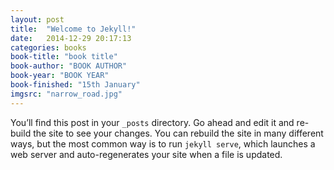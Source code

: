 ```yaml
---
layout: post
title:  "Welcome to Jekyll!"
date:   2014-12-29 20:17:13
categories: books
book-title: "book title"
book-author: "BOOK AUTHOR"
book-year: "BOOK YEAR"
book-finished: "15th January"
imgsrc: "narrow_road.jpg"
---
```

You’ll find this post in your `_posts` directory. Go ahead and edit it and re-build the site to see your changes. You can rebuild the site in many different ways, but the most common way is to run `jekyll serve`, which launches a web server and auto-regenerates your site when a file is updated.

[jekyll]:      http://jekyllrb.com
[jekyll-gh]:   https://github.com/jekyll/jekyll
[jekyll-help]: https://github.com/jekyll/jekyll-help
